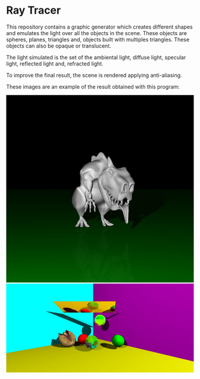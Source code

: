 # Ray Tracer

This repository contains a graphic generator which creates different shapes and emulates the light over all the objects in the scene. 
These objects are spheres, planes, triangles and, objects built with multiples triangles.
These objects can also be opaque or translucent.

The light simulated is the set of the ambiental light, diffuse light, specular light, reflected light and, refracted light.

To improve the final result, the scene is rendered applying anti-aliasing.

These images are an example of the result obtained with this program:

![Dinosaur](images/dinosaur2.jpg) 
![Complete scene](images/complete_scene.png) 
